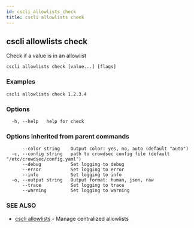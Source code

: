 ```yaml
---
id: cscli_allowlists_check
title: cscli allowlists check
---
```

## cscli allowlists check

Check if a value is in an allowlist

```
cscli allowlists check [value...] [flags]
```

### Examples

```
cscli allowlists check 1.2.3.4
```

### Options

```
  -h, --help   help for check
```

### Options inherited from parent commands

```
      --color string    Output color: yes, no, auto (default "auto")
  -c, --config string   path to crowdsec config file (default "/etc/crowdsec/config.yaml")
      --debug           Set logging to debug
      --error           Set logging to error
      --info            Set logging to info
  -o, --output string   Output format: human, json, raw
      --trace           Set logging to trace
      --warning         Set logging to warning
```

### SEE ALSO

* [cscli allowlists](/cscli/cscli_allowlists.md)	 - Manage centralized allowlists

